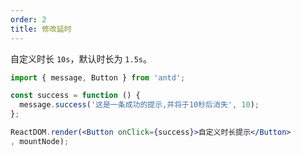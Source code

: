 ```yaml
---
order: 2
title: 修改延时
---
```


自定义时长 `10s`，默认时长为 `1.5s`。

````jsx
import { message, Button } from 'antd';

const success = function () {
  message.success('这是一条成功的提示,并将于10秒后消失', 10);
};

ReactDOM.render(<Button onClick={success}>自定义时长提示</Button>
, mountNode);
````
